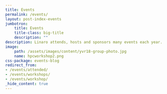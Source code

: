 ```yaml
---
title: Events
permalink: /events/
layout: post-index-events
jumbotron:
    title: Events
    title-class: big-title
    description: ""
description: Linaro attends, hosts and sponsors many events each year. See the events we are a part of below.
image:
    path: /assets/images/content/yvr18-group-photo.jpg
    name: hpcworkshop2.png
css-package: events-blog
redirect_from:
- /events/attended/
- /events/workshops/
- /events/workshop/
_hide_content: true
---
```

